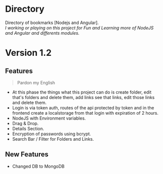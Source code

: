 # Directory
 Directory of bookmarks [Nodejs and Angular]. <br>
 *I working or playing on this project for Fun and Learning more of NodeJS and Angular and differents modules.*

# Version 1.2

## Features

> Pardon my English

- At this phase the things what this project can do is create folder, edit that's folders and delete them, add links see that links, edit those links and delete them.
- Login is via token auth, routes of the api protected by token and in the frontend create a localstorage from that login with expiration of 2 hours.
- NodeJS with Environment variables.
- Drag & Drop.
- Details Section.
- Encryption of passwords using bcrypt.
- Search Bar / Filter for Folders and Links.

## New Features

- Changed DB to MongoDB
